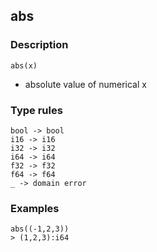 ## abs

### Description

`abs(x)`

- absolute value of numerical x

### Type rules

```no-highlight
bool -> bool
i16 -> i16
i32 -> i32
i64 -> i64
f32 -> f32
f64 -> f64
_ -> domain error
```

### Examples

```no-highlight
abs((-1,2,3))
> (1,2,3):i64
```
